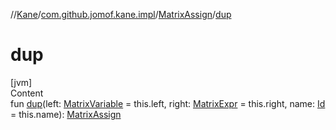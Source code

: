 //[Kane](../../index.md)/[com.github.jomof.kane.impl](../index.md)/[MatrixAssign](index.md)/[dup](dup.md)



# dup  
[jvm]  
Content  
fun [dup](dup.md)(left: [MatrixVariable](../-matrix-variable/index.md) = this.left, right: [MatrixExpr](../../com.github.jomof.kane/-matrix-expr/index.md) = this.right, name: [Id](../index.md#%5Bcom.github.jomof.kane.impl%2FId%2F%2F%2FPointingToDeclaration%2F%5D%2FClasslikes%2F-1671738535) = this.name): [MatrixAssign](index.md)  



